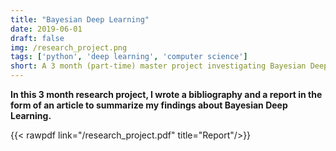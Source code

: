 ```yaml
---
title: "Bayesian Deep Learning"
date: 2019-06-01
draft: false
img: /research_project.png
tags: ['python', 'deep learning', 'computer science']
short: A 3 month (part-time) master project investigating Bayesian Deep Learning on MNIST dataset.
---
```


**In this 3 month research project, I wrote a bibliography and a report in the form of an article to summarize my findings about Bayesian Deep Learning.**

{{< rawpdf link="/research_project.pdf" title="Report"/>}}

